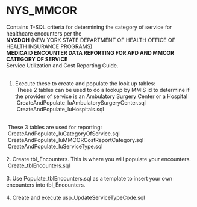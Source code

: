 # NYS_MMCOR
Contains T-SQL criteria for determining the category of service for healthcare encounters per the <br/>
<b>NYSDOH</b> (NEW YORK STATE DEPARTMENT OF HEALTH OFFICE OF HEALTH INSURANCE PROGRAMS)<br/>
<b>MEDICAID ENCOUNTER DATA REPORTING FOR APD AND MMCOR CATEGORY OF SERVICE</b>
<br/>Service Utilization and Cost Reporting Guide.<br/>
<br/>
1. Execute these to create and populate the look up tables:<br/>
&nbsp;These 2 tables can be used to do a lookup by MMIS id to determine if the provider of service is an Ambulatory Surgery Center or a Hospital<br/>
&nbsp;CreateAndPopulate_luAmbulatorySurgeryCenter.sql<br/>
&nbsp;CreateAndPopulate_luHospitals.sql<br/>
<br/>
&nbsp;These 3 tables are used for reporting:<br/>
&nbsp;CreateAndPopulate_luCategoryOfService.sql<br/>
&nbsp;CreateAndPopulate_luMMCORCostReportCategory.sql<br/>
&nbsp;CreateAndPopulate_luServiceType.sql<br/>
	<br/>
2. Create tbl_Encounters.  This is where you will populate your encounters.<br/>
&nbsp;Create_tblEncounters.sql<br/>
	<br/>
3. Use Populate_tblEncounters.sql as a template to insert your own encounters into tbl_Encounters.<br/>
<br/>
4. Create and execute usp_UpdateServiceTypeCode.sql<br/>
<br/>
